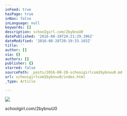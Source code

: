 ```yaml
---
inFeed: true
hasPage: true
inNav: false
inLanguage: null
keywords: []
description: schooIgirl.com/2bybnuU0
datePublished: '2016-08-28T20:21:29.396Z'
dateModified: '2016-08-28T20:19:33.165Z'
title: ''
author: []
via: {}
authors: []
publisher: {}
starred: false
sourcePath: _posts/2016-08-28-schooigirlcom2bybnuu0.md
url: schooigirlcom2bybnuu0/index.html
_type: Article

---
```

![](https://the-grid-user-content.s3-us-west-2.amazonaws.com/3201c024-2d6a-49a2-9c2d-d834dc9108c5.jpg)

schooIgirl.com/2bybnuU0